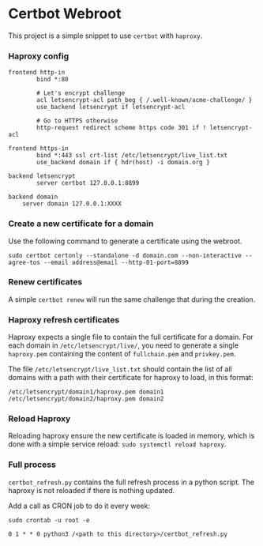 # Certbot Webroot

This project is a simple snippet to use ```certbot``` with ```haproxy```.

### Haproxy config

```
frontend http-in
        bind *:80

        # Let's encrypt challenge
        acl letsencrypt-acl path_beg { /.well-known/acme-challenge/ }
        use_backend letsencrypt if letsencrypt-acl

        # Go to HTTPS otherwise
        http-request redirect scheme https code 301 if ! letsencrypt-acl

frontend https-in
        bind *:443 ssl crt-list /etc/letsencrypt/live_list.txt
        use_backend domain if { hdr(host) -i domain.org }

backend letsencrypt
        server certbot 127.0.0.1:8899

backend domain
	server domain 127.0.0.1:XXXX
```

### Create a new certificate for a domain

Use the following command to generate a certificate using the webroot.

```sudo certbot certonly --standalone -d domain.com --non-interactive --agree-tos --email address@email --http-01-port=8899```

### Renew certificates

A simple ``certbot renew`` will run the same challenge that during the creation.
 
### Haproxy refresh certificates

Haproxy expects a single file to contain the full certificate for a domain. For each domain in ``/etc/letsencrypt/live/``, you need to generate a single ``haproxy.pem`` containing the content of ``fullchain.pem`` and ``privkey.pem``.  

The file ``/etc/letsencrypt/live_list.txt`` should contain the list of all domains with a path with their certificate for haproxy to load, in this format:
```
/etc/letsencrypt/domain1/haproxy.pem domain1
/etc/letsencrypt/domain2/haproxy.pem domain2
```

### Reload Haproxy

Reloading haproxy ensure the new certificate is loaded in memory, which is done with a simple service reload: ``sudo systemctl reload haproxy``.

### Full process

``certbot_refresh.py`` contains the full refresh process in a python script. The haproxy is not reloaded if there is nothing updated.

Add a call as CRON job to do it every week:

``sudo crontab -u root -e``

``0 1 * * 0 python3 /<path to this directory>/certbot_refresh.py``

